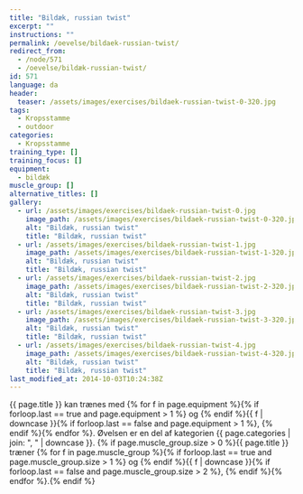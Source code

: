 ```yaml
---
title: "Bildæk, russian twist"
excerpt: ""
instructions: ""
permalink: /oevelse/bildaek-russian-twist/
redirect_from:
  - /node/571
  - /oevelse/bildæk-russian-twist/
id: 571
language: da
header:
  teaser: /assets/images/exercises/bildaek-russian-twist-0-320.jpg
tags:
  - Kropsstamme
  - outdoor
categories:
  - Kropsstamme
training_type: []
training_focus: []
equipment:
  - bildæk
muscle_group: []
alternative_titles: []
gallery:
  - url: /assets/images/exercises/bildaek-russian-twist-0.jpg
    image_path: /assets/images/exercises/bildaek-russian-twist-0-320.jpg
    alt: "Bildæk, russian twist"
    title: "Bildæk, russian twist"
  - url: /assets/images/exercises/bildaek-russian-twist-1.jpg
    image_path: /assets/images/exercises/bildaek-russian-twist-1-320.jpg
    alt: "Bildæk, russian twist"
    title: "Bildæk, russian twist"
  - url: /assets/images/exercises/bildaek-russian-twist-2.jpg
    image_path: /assets/images/exercises/bildaek-russian-twist-2-320.jpg
    alt: "Bildæk, russian twist"
    title: "Bildæk, russian twist"
  - url: /assets/images/exercises/bildaek-russian-twist-3.jpg
    image_path: /assets/images/exercises/bildaek-russian-twist-3-320.jpg
    alt: "Bildæk, russian twist"
    title: "Bildæk, russian twist"
  - url: /assets/images/exercises/bildaek-russian-twist-4.jpg
    image_path: /assets/images/exercises/bildaek-russian-twist-4-320.jpg
    alt: "Bildæk, russian twist"
    title: "Bildæk, russian twist"
last_modified_at: 2014-10-03T10:24:38Z
---
```


{{ page.title }} kan trænes med {% for f in page.equipment %}{% if forloop.last == true and page.equipment > 1 %} og {% endif %}{{ f | downcase  }}{% if forloop.last == false and page.equipment > 1 %}, {% endif %}{% endfor %}. Øvelsen er en del af kategorien {{ page.categories | join: ", " | downcase }}. {% if page.muscle_group.size > 0 %}{{ page.title }} træner {% for f in page.muscle_group %}{% if forloop.last == true and page.muscle_group.size > 1 %} og {% endif %}{{ f | downcase }}{% if forloop.last == false and page.muscle_group.size > 2 %}, {% endif %}{% endfor %}.{% endif %}
